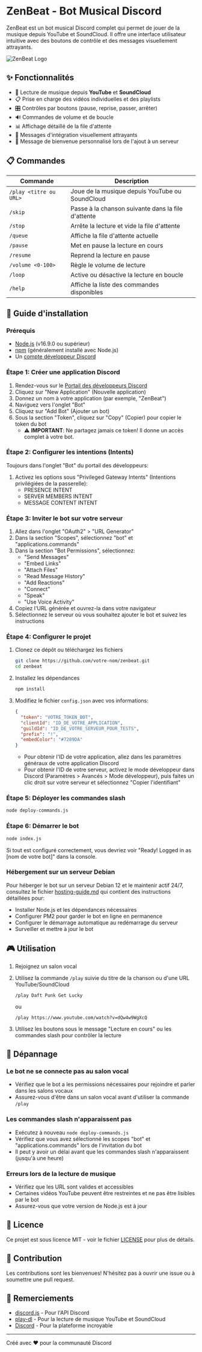 # ZenBeat - Bot Musical Discord

ZenBeat est un bot musical Discord complet qui permet de jouer de la musique depuis YouTube et SoundCloud. Il offre une interface utilisateur intuitive avec des boutons de contrôle et des messages visuellement attrayants.

![ZenBeat Logo](https://i.imgur.com/YOUR_IMAGE_ID_HERE.png)

## ✨ Fonctionnalités

- 🎵 Lecture de musique depuis **YouTube** et **SoundCloud**
- 📋 Prise en charge des vidéos individuelles et des playlists
- 🎛️ Contrôles par boutons (pause, reprise, passer, arrêter)
- 🔊 Commandes de volume et de boucle
- 📊 Affichage détaillé de la file d'attente
- 🎨 Messages d'intégration visuellement attrayants
- 👋 Message de bienvenue personnalisé lors de l'ajout à un serveur

## 📋 Commandes

| Commande | Description |
|----------|-------------|
| `/play <titre ou URL>` | Joue de la musique depuis YouTube ou SoundCloud |
| `/skip` | Passe à la chanson suivante dans la file d'attente |
| `/stop` | Arrête la lecture et vide la file d'attente |
| `/queue` | Affiche la file d'attente actuelle |
| `/pause` | Met en pause la lecture en cours |
| `/resume` | Reprend la lecture en pause |
| `/volume <0-100>` | Règle le volume de lecture |
| `/loop` | Active ou désactive la lecture en boucle |
| `/help` | Affiche la liste des commandes disponibles |

## 🚀 Guide d'installation

### Prérequis

- [Node.js](https://nodejs.org/) (v16.9.0 ou supérieur)
- [npm](https://www.npmjs.com/) (généralement installé avec Node.js)
- Un [compte développeur Discord](https://discord.com/developers/applications)

### Étape 1: Créer une application Discord

1. Rendez-vous sur le [Portail des développeurs Discord](https://discord.com/developers/applications)
2. Cliquez sur "New Application" (Nouvelle application)
3. Donnez un nom à votre application (par exemple, "ZenBeat")
4. Naviguez vers l'onglet "Bot"
5. Cliquez sur "Add Bot" (Ajouter un bot)
6. Sous la section "Token", cliquez sur "Copy" (Copier) pour copier le token du bot
   - ⚠️ **IMPORTANT**: Ne partagez jamais ce token! Il donne un accès complet à votre bot.

### Étape 2: Configurer les intentions (Intents)

Toujours dans l'onglet "Bot" du portail des développeurs:

1. Activez les options sous "Privileged Gateway Intents" (Intentions privilégiées de la passerelle):
   - PRESENCE INTENT
   - SERVER MEMBERS INTENT
   - MESSAGE CONTENT INTENT

### Étape 3: Inviter le bot sur votre serveur

1. Allez dans l'onglet "OAuth2" > "URL Generator"
2. Dans la section "Scopes", sélectionnez "bot" et "applications.commands"
3. Dans la section "Bot Permissions", sélectionnez:
   - "Send Messages"
   - "Embed Links"
   - "Attach Files"
   - "Read Message History"
   - "Add Reactions"
   - "Connect"
   - "Speak"
   - "Use Voice Activity"
4. Copiez l'URL générée et ouvrez-la dans votre navigateur
5. Sélectionnez le serveur où vous souhaitez ajouter le bot et suivez les instructions

### Étape 4: Configurer le projet

1. Clonez ce dépôt ou téléchargez les fichiers
   ```bash
   git clone https://github.com/votre-nom/zenbeat.git
   cd zenbeat
   ```

2. Installez les dépendances
   ```bash
   npm install
   ```

3. Modifiez le fichier `config.json` avec vos informations:
   ```json
   {
     "token": "VOTRE_TOKEN_BOT",
     "clientId": "ID_DE_VOTRE_APPLICATION",
     "guildId": "ID_DE_VOTRE_SERVEUR_POUR_TESTS",
     "prefix": "!",
     "embedColor": "#7289DA"
   }
   ```
   - Pour obtenir l'ID de votre application, allez dans les paramètres généraux de votre application Discord
   - Pour obtenir l'ID de votre serveur, activez le mode développeur dans Discord (Paramètres > Avancés > Mode développeur), puis faites un clic droit sur votre serveur et sélectionnez "Copier l'identifiant"

### Étape 5: Déployer les commandes slash

```bash
node deploy-commands.js
```

### Étape 6: Démarrer le bot

```bash
node index.js
```

Si tout est configuré correctement, vous devriez voir "Ready! Logged in as [nom de votre bot]" dans la console.

### Hébergement sur un serveur Debian

Pour héberger le bot sur un serveur Debian 12 et le maintenir actif 24/7, consultez le fichier [hosting-guide.md](hosting-guide.md) qui contient des instructions détaillées pour:
- Installer Node.js et les dépendances nécessaires
- Configurer PM2 pour garder le bot en ligne en permanence
- Configurer le démarrage automatique au redémarrage du serveur
- Surveiller et mettre à jour le bot

## 🎮 Utilisation

1. Rejoignez un salon vocal
2. Utilisez la commande `/play` suivie du titre de la chanson ou d'une URL YouTube/SoundCloud
   ```
   /play Daft Punk Get Lucky
   ```
   ou
   ```
   /play https://www.youtube.com/watch?v=dQw4w9WgXcQ
   ```

3. Utilisez les boutons sous le message "Lecture en cours" ou les commandes slash pour contrôler la lecture

## 🔧 Dépannage

### Le bot ne se connecte pas au salon vocal

- Vérifiez que le bot a les permissions nécessaires pour rejoindre et parler dans les salons vocaux
- Assurez-vous d'être dans un salon vocal avant d'utiliser la commande `/play`

### Les commandes slash n'apparaissent pas

- Exécutez à nouveau `node deploy-commands.js`
- Vérifiez que vous avez sélectionné les scopes "bot" et "applications.commands" lors de l'invitation du bot
- Il peut y avoir un délai avant que les commandes slash n'apparaissent (jusqu'à une heure)

### Erreurs lors de la lecture de musique

- Vérifiez que les URL sont valides et accessibles
- Certaines vidéos YouTube peuvent être restreintes et ne pas être lisibles par le bot
- Assurez-vous que votre version de Node.js est à jour

## 📝 Licence

Ce projet est sous licence MIT - voir le fichier [LICENSE](LICENSE) pour plus de détails.

## 🤝 Contribution

Les contributions sont les bienvenues! N'hésitez pas à ouvrir une issue ou à soumettre une pull request.

## 🙏 Remerciements

- [discord.js](https://discord.js.org/) - Pour l'API Discord
- [play-dl](https://github.com/play-dl/play-dl) - Pour la lecture de musique YouTube et SoundCloud
- [Discord](https://discord.com/) - Pour la plateforme incroyable

---

Créé avec ❤️ pour la communauté Discord
